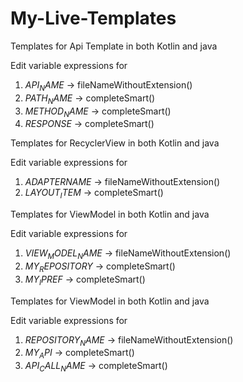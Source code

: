 # My-Live-Templates

Templates for Api Template in both Kotlin and java

Edit variable expressions for
1) $API_NAME$ -> fileNameWithoutExtension()
2) $PATH_NAME$ -> completeSmart()
3) $METHOD_NAME$ -> completeSmart()
4) $RESPONSE$ -> completeSmart()


Templates for RecyclerView in both Kotlin and java

Edit variable expressions for
1) $ADAPTERNAME$ -> fileNameWithoutExtension()
2) $LAYOUT_ITEM$ -> completeSmart()


Templates for ViewModel in both Kotlin and java
 
Edit variable expressions for
1) $VIEW_MODEL_NAME$ -> fileNameWithoutExtension()
2) $MY_REPOSITORY$ -> completeSmart()
3) $MY_IPREF$ -> completeSmart()


Templates for ViewModel in both Kotlin and java

Edit variable expressions for
1) $REPOSITORY_NAME$ -> fileNameWithoutExtension()
2) $MY_API$ -> completeSmart()
3) $API_CALL_NAME$ -> completeSmart()

